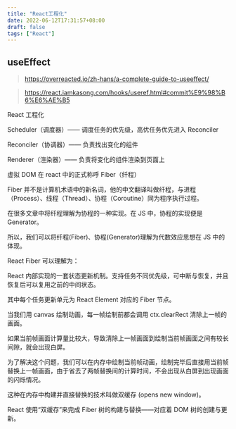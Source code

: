 ```yaml
---
title: "React工程化"
date: 2022-06-12T17:31:57+08:00
draft: false
tags: ["React"]
---
```


## useEffect

> <https://overreacted.io/zh-hans/a-complete-guide-to-useeffect/>

> <https://react.iamkasong.com/hooks/useref.html#commit%E9%98%B6%E6%AE%B5>

React 工程化

Scheduler（调度器）—— 调度任务的优先级，高优任务优先进入 Reconciler

Reconciler（协调器）—— 负责找出变化的组件

Renderer（渲染器）—— 负责将变化的组件渲染到页面上

虚拟 DOM 在 react 中的正式称呼 Fiber（纤程）

Fiber 并不是计算机术语中的新名词，他的中文翻译叫做纤程，与进程（Process）、线程（Thread）、协程（Coroutine）同为程序执行过程。

在很多文章中将纤程理解为协程的一种实现。在 JS 中，协程的实现便是 Generator。

所以，我们可以将纤程(Fiber)、协程(Generator)理解为代数效应思想在 JS 中的体现。

React Fiber 可以理解为：

React 内部实现的一套状态更新机制。支持任务不同优先级，可中断与恢复，并且恢复后可以复用之前的中间状态。

其中每个任务更新单元为 React Element 对应的 Fiber 节点。

当我们用 canvas 绘制动画，每一帧绘制前都会调用 ctx.clearRect 清除上一帧的画面。

如果当前帧画面计算量比较大，导致清除上一帧画面到绘制当前帧画面之间有较长间隙，就会出现白屏。

为了解决这个问题，我们可以在内存中绘制当前帧动画，绘制完毕后直接用当前帧替换上一帧画面，由于省去了两帧替换间的计算时间，不会出现从白屏到出现画面的闪烁情况。

这种在内存中构建并直接替换的技术叫做双缓存 (opens new window)。

React 使用“双缓存”来完成 Fiber 树的构建与替换——对应着 DOM 树的创建与更新。
